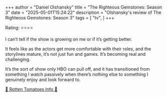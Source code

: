 +++
author = "Daniel Olshansky"
title = "The Righteous Gemstones: Season 3"
date = "2025-05-01T15:24:22"
description = "Olshansky's review of The Righteous Gemstones: Season 3"
tags = [
    "tv",
]
+++

Rating: ⭐⭐⭐⭐

I can’t tell if the show is growing on me or if it’s getting better.

It feels like as the actors get more comfortable with their roles, and the storylines mature, it’s not just fun and games. It’s becoming real and challenging.

It’s the sort of show only HBO can pull off, and it has transitioned from something I watch passively when there’s nothing else to something I genuinely enjoy and look forward to.

[🍅 Rotten Tomatoes Info 🍅](https://www.rottentomatoes.com/tv/the_righteous_gemstones/s03)
